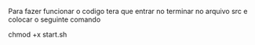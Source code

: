 Para fazer funcionar o codigo tera que entrar no terminar no arquivo src e colocar o seguinte comando

chmod +x start.sh